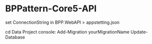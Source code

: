 # BPPattern-Core5-API

set ConnectionString in BPP.WebAPI > appstetting.json

cd Data Project console:
  Add-Migration yourMigrationName
  Update-Database
